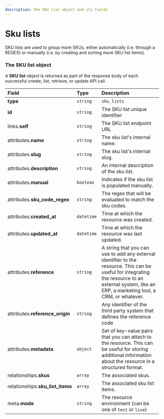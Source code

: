 ```yaml
---
description: The SKU list object and its fields
---
```


# Sku lists

SKU lists are used to group more SKUs, either automatically (i.e. through a REGEX) or manually (i.e. by creating and sorting more SKU list items).


### The SKU list object

A **SKU list** object is returned as part of the response body of each successful create, list, retrieve, or update API call.

| Field | Type | Description |
| :--- | :--- | :--- |
| **type** | `string` | `sku_lists` |
| **id** | `string` | The SKU list unique identifier |
| links.**self** | `string` | The SKU list endpoint URL |
| attributes.**name** | `string` | The sku list's internal name. |
| attributes.**slug** | `string` | The sku list's internal slug. |
| attributes.**description** | `string` | An internal description of the sku list. |
| attributes.**manual** | `boolean` | Indicates if the sku list is populated manually. |
| attributes.**sku_code_regex** | `string` | The regex that will be evaluated to match the sku codes. |
| attributes.**created_at** | `datetime` | Time at which the resource was created. |
| attributes.**updated_at** | `datetime` | Time at which the resource was last updated. |
| attributes.**reference** | `string` | A string that you can use to add any external identifier to the resource. This can be useful for integrating the resource to an external system, like an ERP, a marketing tool, a CRM, or whatever. |
| attributes.**reference_origin** | `string` | Any identifier of the third party system that defines the reference code |
| attributes.**metadata** | `object` | Set of key-value pairs that you can attach to the resource. This can be useful for storing additional information about the resource in a structured format. |
| relationships.**skus** | `array` | The associated skus. |
| relationships.**sku_list_items** | `array` | The associated sku list items. |
| meta.**mode** | `string` | The resource environment \(can be one of `test` or `live`\) |

